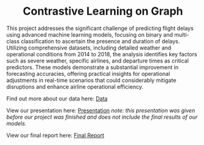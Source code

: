 <div style="text-align: center;">

<h1>Contrastive Learning on Graph</h1>

</div>

This project addresses the significant challenge of predicting flight delays using advanced machine learning models, focusing on binary and multi-class classification to ascertain the presence and duration of delays. Utilizing comprehensive datasets, including detailed weather and operational conditions from 2014 to 2018, the analysis identifies key factors such as severe weather, specific airlines, and departure times as critical predictors. These models demonstrate a substantial improvement in forecasting accuracies, offering practical insights for operational adjustments in real-time scenarios that could considerably mitigate disruptions and enhance airline operational efficiency.


Find out more about our data here: [Data](data/README.md)

View our presentation here: [Presentation](Flight_Delay_Prediction_Presentation.pdf)
*note: this presentation was given before our project was finished and does not include the final results of our models.*

View our final report here: [Final Report](Flight_Delay_Prediction_Report.pdf)
